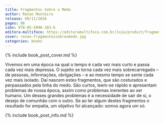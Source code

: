 ```yaml
---
title: Fragmentos Sobre o Medo
author: Renan Monteiro
release: 09/11/2016
pages: 96
isbn: 978-85-5996-183-6
editora-multifoco: https://editoramultifoco.com.br/loja/product/fragmentos-sobre-o-medo/
cover: renan-fragmentossobreomedo.jpg
categories: books
---
```

{% include book_post_cover.md %}

Vivemos em uma época na qual o tempo é cada vez mais curto e passa cada vez mais depressa. O sujeito se torna cada vez mais sobrecarregado – de pessoas, informações, obrigações – e ao mesmo tempo se sente cada vez mais isolado. Daí nascem estes fragmentos, que são costurados e perpassados pela linha do medo. São curtos, leem-se rápido e apresentam problemas de nossa época, assim como problemas inerentes ao ser humano. Um desses grandes problemas é a necessidade de sair de si, o desejo de comunhão com o outro. Se ao ler algum destes fragmentos o resultado for empatia, um objetivo foi alcançado: somos agora um só.

{% include book_post_info.md %}